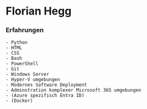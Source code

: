 Florian Hegg
================

### Erfahrungen

    - Python
    - HTML
    - CSS
    - Bash
    - PowerShell
    - Git
    - Windows Server
    - Hyper-V umgebungen
    - Modernes Software Deployment
    - Adminstration komplexer Microsoft 365 umgebungen
    - (Azure spezifisch Entra ID)
    - (Docker)